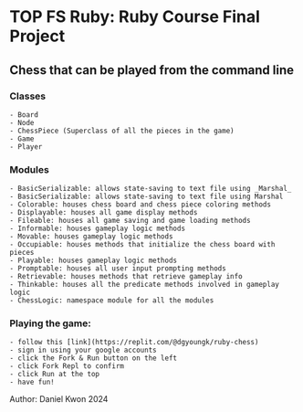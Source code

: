 # TOP FS Ruby: Ruby Course Final Project

## Chess that can be played from the command line

### Classes
    - Board
    - Node
    - ChessPiece (Superclass of all the pieces in the game)
    - Game
    - Player

### Modules
    - BasicSerializable: allows state-saving to text file using _Marshal_
    - BasicSerializable: allows state-saving to text file using Marshal
    - Colorable: houses chess board and chess piece coloring methods
    - Displayable: houses all game display methods
    - Fileable: houses all game saving and game loading methods
    - Informable: houses gameplay logic methods
    - Movable: houses gameplay logic methods
    - Occupiable: houses methods that initialize the chess board with pieces
    - Playable: houses gameplay logic methods
    - Promptable: houses all user input prompting methods
    - Retrievable: houses methods that retrieve gameplay info
    - Thinkable: houses all the predicate methods involved in gameplay logic
    - ChessLogic: namespace module for all the modules

### Playing the game:
    - follow this [link](https://replit.com/@dgyoungk/ruby-chess)
    - sign in using your google accounts
    - click the Fork & Run button on the left
    - click Fork Repl to confirm
    - click Run at the top
    - have fun! 



Author: Daniel Kwon 2024
